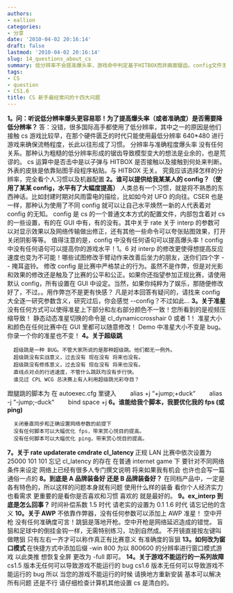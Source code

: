 ```yaml
---
authors:
- eallion
categories:
- 分享
date: '2010-04-02 20:16:14'
draft: false
lastmod: '2010-04-02 20:16:14'
slug: 14_questions_about_cs
summary: 低分辨率不会提高爆头率，游戏命中判定基于HITBOX而非画面锯齿。config文件无法提升游戏水平，修改参数可能违反比赛规则。准星颜色差异是视频压缩造成，动态切换和大小调整都是允许的。超级跳属于游戏BUG，实战和练习都无意义。脚本无法显著优化FPS或Ping值。
tags:
- CS
- question
- CS1.6
title: CS 新手最经常问的十四大问题
---
```


<strong>1。问：听说低分辨率爆头更容易耶！为了提高爆头率（或者准确度）是否需要降低分辨率？ </strong>
  答：没错，很多国际高手都使用了低分辨率，其中之一的原因是他们接触 cs 游戏比较早，在那个硬件匮乏的时代只能使用最低分辨率 640*480 进行游戏来确保流畅程度，长此以往形成了习惯。
      分辨率与准确程度爆头率 没有任何关系。那种认为粗糙的低分辨率形成的锯齿导致模型变大的想法是业余的，也是荒谬的。
      cs 运算中是否击中是以子弹与 HITBOX 是否接触以及接触到何处来判断。外表的皮肤是依靠贴图手段程序粘贴。与 HITBOX 无关。
      究竟应该选择怎样的分辨率，完全看个人习惯以及机器配置
  <strong>2。谁可以提供给我某某人的 config？（使用了某某 config，水平有了大幅度提高）</strong>
  人类总有一个习惯，就是将不熟悉的东西神话。比如封建时期对风雨雷电的描绘，比如如今对 UFO 的向往。CSER 也是一样，那种认为使用了不同 config 就可以让自己水平焕然一新的人代表着对 config 的无知。
      config 是 cs 的一个普通文本方式的配置文件，内部包含着对 cs 的一些设置，有的在 GUI 中有，有的没有。其中关于 rate 关于 interp 的参数可以对显示效果以及网络传输做出修正，还有其他一些命令可以夸张贴图效果，打开关闭阴影等等。
      值得注意的是，config 中没有任何语句可以提高爆头率！config 中没有任何语句可以提高你的游戏水平！1。6 对 interp 的修改更使得想提高反应速度也变为不可能！哪些试图修改手臂动作来改善后坐力的朋友，送你们四个字 -- 掩耳盗铃。
      修改 config 是比赛中严格禁止的行为。虽然不是作弊，但是对光影和效果的修改还是触及了比赛的公平和公正。如果你还指望参加正规比赛，请使用默认 config，所有设置在 GUI 中设定。当然，如果你纯粹为了娱乐，那随便修改好了，不过。。用作弊岂不是更有快感？
      凡是对本回答有疑问的，请找来 config 大全逐一研究参数含义，研究过后，你会感觉 --config？不过如此...
  <strong>3。关于准星
    </strong>
      没有任何方式可以使得准星上下部分和左右部分颜色不一致！您所看到的是视频压缩导致！
      静态动态准星切换的命令是 cl_dynamiccrosshair 0 或者 1！
      准星大小和颜色在任何比赛中在 GUI 里都可以随意修改！
      Demo 中准星大小不变是 bug。你录一个你的准星也不变！
  <strong>4。关于超级跳 </strong>

      超级跳是一种 BUG。不管大家所说的是那种超级跳。他们都无一例外。 
      超级跳没有实战意义，过去没有 现在没有 将来也没有。 
      超级跳没有修炼意义，过去没有 现在没有 将来也没有。 
      直线点对点的行进速度，不管什么跳跃均没有步行快。 
      谁见过 CPL WCG 总决赛上有人利用超级跳光彩夺目？
  蹬腿跳的脚本为
      在 autoexec.cfg 里键入
    　　alias +j &ldquo;+jump;+duck&ldquo;
    　　alias -j &ldquo;-jump;-duck&ldquo;
    　　bind space +j
  <strong>6。谁能给我个脚本，我要优化我的 fps (或 ping) </strong>

      关闭垂直同步和正确设置网络参数的前提下 
      没有任何脚本可以大幅优化 fps，带来赏心悦目的提高。 
      没有任何脚本可以大幅优化 ping，带来赏心悦目的提高。
  <strong>7。关于 rate updaterate cmdrate cl_latency </strong>
  正规 LAN 比赛中依次设置为 25000 101 101 忘记 cl_latency 的存在
      在普通 internet game 下 要针对不同网络条件来设定 网络上已经有很多人专门撰文说明
      将来如果我有机会 也许也会写一篇通俗一点的
  <strong>8。到底是 A 品牌装备好 还是 B 品牌装备好？</strong>
  在同档产品中，一定是各有特色的，所以这样的问题本身就有问题
      使用什么样的装备 看你个人经济实力 也看需求
      更重要的是看你是否喜欢和习惯
      喜欢的 就是最好的。
  <strong>9。ex_interp 到底是怎么回事？ </strong>
  时间补偿系数
      1.5 时代 请老实的设置为 0.1
      1.6 时代 请忘记他的含义
  <strong>10。关于 AWP</strong>
  不依靠作弊器，没有任何参数可以添加上 AWP 准星！
      空中开枪 没有任何准确度可言！跳狙是落地开枪。空中开枪是网络延迟造成的错觉。
      盲狙和足球中的倒挂金钩一样，无需特别练习，功到自然成。
      不开镜直接按左键叫做瞎狙 只有左右一齐才可以称作真正有比赛意义 有准确度的盲狙
  <strong>13。如何改为窗口模式 </strong>
  在快捷方式中添加后缀
      -win 800 为以 800600 的分辨率进行窗口模式游戏 以此类推
      想恢复全屏 更改为 -full 即可。
  <strong>14。关于游戏不能运行的一系列故障 </strong>
  cs1.5 版本无任何可以导致游戏不能运行的 bug
      cs1.6 版本无任何可以导致游戏不能运行的 bug
      所以
      当您的游戏不能运行的时候
      请换地方重新安装 基本可以解决所有问题
      还是不行 请仔细检查计算机其他设置
      cs 是清白的。